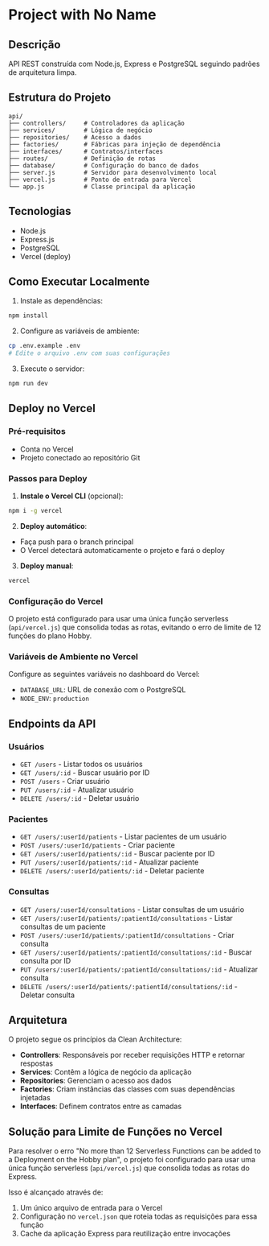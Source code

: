 # Project with No Name

## Descrição
API REST construída com Node.js, Express e PostgreSQL seguindo padrões de arquitetura limpa.

## Estrutura do Projeto
```
api/
├── controllers/     # Controladores da aplicação
├── services/        # Lógica de negócio
├── repositories/    # Acesso a dados
├── factories/       # Fábricas para injeção de dependência
├── interfaces/      # Contratos/interfaces
├── routes/          # Definição de rotas
├── database/        # Configuração do banco de dados
├── server.js        # Servidor para desenvolvimento local
├── vercel.js        # Ponto de entrada para Vercel
└── app.js           # Classe principal da aplicação
```

## Tecnologias
- Node.js
- Express.js
- PostgreSQL
- Vercel (deploy)

## Como Executar Localmente

1. Instale as dependências:
```bash
npm install
```

2. Configure as variáveis de ambiente:
```bash
cp .env.example .env
# Edite o arquivo .env com suas configurações
```

3. Execute o servidor:
```bash
npm run dev
```

## Deploy no Vercel

### Pré-requisitos
- Conta no Vercel
- Projeto conectado ao repositório Git

### Passos para Deploy

1. **Instale o Vercel CLI** (opcional):
```bash
npm i -g vercel
```

2. **Deploy automático**:
- Faça push para o branch principal
- O Vercel detectará automaticamente o projeto e fará o deploy

3. **Deploy manual**:
```bash
vercel
```

### Configuração do Vercel

O projeto está configurado para usar uma única função serverless (`api/vercel.js`) que consolida todas as rotas, evitando o erro de limite de 12 funções do plano Hobby.

### Variáveis de Ambiente no Vercel

Configure as seguintes variáveis no dashboard do Vercel:
- `DATABASE_URL`: URL de conexão com o PostgreSQL
- `NODE_ENV`: `production`

## Endpoints da API

### Usuários
- `GET /users` - Listar todos os usuários
- `GET /users/:id` - Buscar usuário por ID
- `POST /users` - Criar usuário
- `PUT /users/:id` - Atualizar usuário
- `DELETE /users/:id` - Deletar usuário

### Pacientes
- `GET /users/:userId/patients` - Listar pacientes de um usuário
- `POST /users/:userId/patients` - Criar paciente
- `GET /users/:userId/patients/:id` - Buscar paciente por ID
- `PUT /users/:userId/patients/:id` - Atualizar paciente
- `DELETE /users/:userId/patients/:id` - Deletar paciente

### Consultas
- `GET /users/:userId/consultations` - Listar consultas de um usuário
- `GET /users/:userId/patients/:patientId/consultations` - Listar consultas de um paciente
- `POST /users/:userId/patients/:patientId/consultations` - Criar consulta
- `GET /users/:userId/patients/:patientId/consultations/:id` - Buscar consulta por ID
- `PUT /users/:userId/patients/:patientId/consultations/:id` - Atualizar consulta
- `DELETE /users/:userId/patients/:patientId/consultations/:id` - Deletar consulta

## Arquitetura

O projeto segue os princípios da Clean Architecture:

- **Controllers**: Responsáveis por receber requisições HTTP e retornar respostas
- **Services**: Contêm a lógica de negócio da aplicação
- **Repositories**: Gerenciam o acesso aos dados
- **Factories**: Criam instâncias das classes com suas dependências injetadas
- **Interfaces**: Definem contratos entre as camadas

## Solução para Limite de Funções no Vercel

Para resolver o erro "No more than 12 Serverless Functions can be added to a Deployment on the Hobby plan", o projeto foi configurado para usar uma única função serverless (`api/vercel.js`) que consolida todas as rotas do Express.

Isso é alcançado através de:
1. Um único arquivo de entrada para o Vercel
2. Configuração no `vercel.json` que roteia todas as requisições para essa função
3. Cache da aplicação Express para reutilização entre invocações
